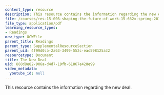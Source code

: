 ```yaml
---
content_type: resource
description: This resource contains the information regarding the new deal.
file: /courses/res-15-003-shaping-the-future-of-work-15-662x-spring-2016/860d8e82906ad4d719fb61867e428e99_MITRES_15_003S16_newdeal.pdf
file_type: application/pdf
learning_resource_types:
- Readings
ocw_type: OCWFile
parent_title: Readings
parent_type: SupplementalResourceSection
parent_uid: 4f99d0cb-2a63-3499-552c-eac598125a32
resourcetype: Document
title: The New Deal
uid: 860d8e82-906a-d4d7-19fb-61867e428e99
video_metadata:
  youtube_id: null
---
```

This resource contains the information regarding the new deal.

